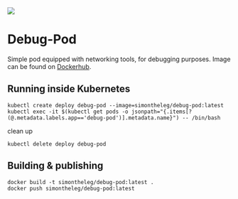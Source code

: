 <img src =https://img.shields.io/docker/pulls/simontheleg/debug-pod.svg>

# Debug-Pod

Simple pod equipped with networking tools, for debugging purposes. Image can be found on [Dockerhub](https://hub.docker.com/r/simontheleg/debug-pod/).

## Running inside Kubernetes

```shell
kubectl create deploy debug-pod --image=simontheleg/debug-pod:latest
kubectl exec -it $(kubectl get pods -o jsonpath="{.items[?(@.metadata.labels.app=='debug-pod')].metadata.name}") -- /bin/bash
```

clean up

```shell
kubectl delete deploy debug-pod
```

## Building & publishing

```shell
docker build -t simontheleg/debug-pod:latest .
docker push simontheleg/debug-pod:latest
```
